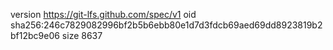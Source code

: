 version https://git-lfs.github.com/spec/v1
oid sha256:246c7829082996bf2b5b6ebb80e1d7d3fdcb69aed69dd8923819b2bf12bc9e06
size 8637
